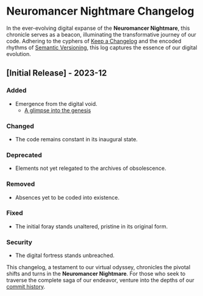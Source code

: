 # Neuromancer Nightmare Changelog

In the ever-evolving digital expanse of the **Neuromancer Nightmare**, this chronicle serves as a beacon, illuminating the transformative journey of our code. Adhering to the cyphers of [Keep a Changelog](https://keepachangelog.com/en/1.0.0/) and the encoded rhythms of [Semantic Versioning](https://semver.org/spec/v2.0.0.html), this log captures the essence of our digital evolution.

## [Initial Release] - 2023-12

### Added

- Emergence from the digital void.
  - [A glimpse into the genesis](https://github.com/w8mej/neurostorm_hub)

### Changed

- The code remains constant in its inaugural state.

### Deprecated

- Elements not yet relegated to the archives of obsolescence.

### Removed

- Absences yet to be coded into existence.

### Fixed

- The initial foray stands unaltered, pristine in its original form.

### Security

- The digital fortress stands unbreached.

This changelog, a testament to our virtual odyssey, chronicles the pivotal shifts and turns in the **Neuromancer Nightmare**. For those who seek to traverse the complete saga of our endeavor, venture into the depths of our [commit history](https://github.com/w8mej/neurostorm_hub/repository/commits).
